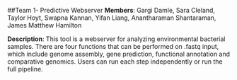 ##Team 1- Predictive Webserver 
**Members**: Gargi Damle, Sara Cleland, Taylor Hoyt, Swapna Kannan, Yifan Liang, Anantharaman Shantaraman, James Matthew Hamilton

**Description**: This tool is a webserver for analyzing environmental bacterial samples. 
There are four functions that can be performed on .fastq input, which include genome assembly, gene prediction, functional annotation and comparative genomics. 
Users can run each step independently or run the full pipeline. 

